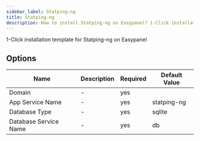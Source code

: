 ```yaml
---
sidebar_label: Statping-ng
title: Statping-ng
description: How to install Statping-ng on Easypanel? 1-Click installation template for Statping-ng on Easypanel
---
```


<!-- generated -->

1-Click installation template for Statping-ng on Easypanel

## Options

Name | Description | Required | Default Value
-|-|-|-
Domain | - | yes | 
App Service Name | - | yes | statping-ng
Database Type | - | yes | sqlite
Database Service Name | - | yes | db
